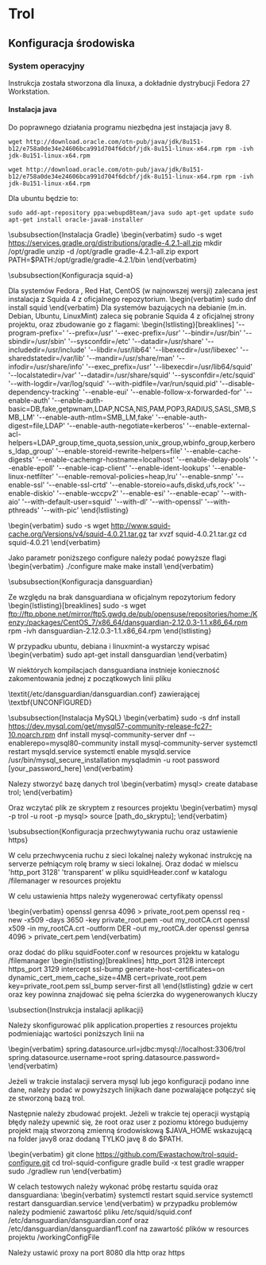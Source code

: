 # Trol

## Konfiguracja środowiska

### System operacyjny

Instrukcja została stworzona dla linuxa, a dokładnie dystrybucji Fedora 27 Workstation.

#### Instalacja java

Do poprawnego działania programu niezbędna jest instajacja javy 8.

`wget http://download.oracle.com/otn-pub/java/jdk/8u151-b12/e758a0de34e24606bca991d704f6dcbf/jdk-8u151-linux-x64.rpm
rpm -ivh jdk-8u151-linux-x64.rpm `

`wget http://download.oracle.com/otn-pub/java/jdk/8u151-b12/e758a0de34e24606bca991d704f6dcbf/jdk-8u151-linux-x64.rpm
rpm -ivh jdk-8u151-linux-x64.rpm `

Dla ubuntu będzie to:

`sudo add-apt-repository ppa:webupd8team/java
sudo apt-get update
sudo apt-get install oracle-java8-installer`

\subsubsection{Instalacja Gradle}
\begin{verbatim}
sudo -s
wget https://services.gradle.org/distributions/gradle-4.2.1-all.zip
mkdir /opt/gradle
unzip -d /opt/gradle gradle-4.2.1-all.zip
export PATH=$PATH:/opt/gradle/gradle-4.2.1/bin
\end{verbatim}

\subsubsection{Konfiguracja squid-a}

Dla systemów Fedora , Red Hat, CentOS (w najnowszej wersji) zalecana jest instalacja z Squida 4 z oficjalnego repozytorium.
\begin{verbatim}
sudo dnf install squid
\end{verbatim}
Dla systemów bazujących  na debianie (m.in. Debian, Ubuntu, LinuxMint) zaleca się pobranie Squida 4 z oficjalnej strony projektu, oraz zbudowanie go z flagami: 
\begin{lstlisting}[breaklines]
'--program-prefix='
'--prefix=/usr'
'--exec-prefix=/usr'
'--bindir=/usr/bin'
'--sbindir=/usr/sbin'
'--sysconfdir=/etc'
'--datadir=/usr/share'
'--includedir=/usr/include'
'--libdir=/usr/lib64'
'--libexecdir=/usr/libexec'
'--sharedstatedir=/var/lib'
'--mandir=/usr/share/man'
'--infodir=/usr/share/info'
'--exec_prefix=/usr'
'--libexecdir=/usr/lib64/squid'
'--localstatedir=/var'
'--datadir=/usr/share/squid'
'--sysconfdir=/etc/squid'
'--with-logdir=/var/log/squid'
'--with-pidfile=/var/run/squid.pid'
'--disable-dependency-tracking'
'--enable-eui'
'--enable-follow-x-forwarded-for'
'--enable-auth'
'--enable-auth-basic=DB,fake,getpwnam,LDAP,NCSA,NIS,PAM,POP3,RADIUS,SASL,SMB,SMB_LM'
'--enable-auth-ntlm=SMB_LM,fake'
'--enable-auth-digest=file,LDAP'
'--enable-auth-negotiate=kerberos'
'--enable-external-acl-helpers=LDAP_group,time_quota,session,unix_group,wbinfo_group,kerberos_ldap_group'
'--enable-storeid-rewrite-helpers=file'
'--enable-cache-digests'
'--enable-cachemgr-hostname=localhost'
'--enable-delay-pools'
'--enable-epoll'
'--enable-icap-client'
'--enable-ident-lookups'
'--enable-linux-netfilter'
'--enable-removal-policies=heap,lru'
'--enable-snmp'
'--enable-ssl'
'--enable-ssl-crtd'
'--enable-storeio=aufs,diskd,ufs,rock'
'--enable-diskio'
'--enable-wccpv2'
'--enable-esi'
'--enable-ecap'
'--with-aio'
'--with-default-user=squid'
'--with-dl'
'--with-openssl'
'--with-pthreads'
'--with-pic'
\end{lstlisting}

\begin{verbatim}
sudo -s
wget http://www.squid-cache.org/Versions/v4/squid-4.0.21.tar.gz
tar xvzf squid-4.0.21.tar.gz
cd squid-4.0.21
\end{verbatim}

Jako parametr poniższego configure należy podać powyższe flagi
\begin{verbatim}
./configure
make
make install
\end{verbatim}

\subsubsection{Konfiguracja dansguardian}

Ze względu na brak dansguardiana w oficjalnym repozytorium fedory 
\begin{lstlisting}[breaklines]
sudo -s
wget ftp://ftp.pbone.net/mirror/ftp5.gwdg.de/pub/opensuse/repositories/home:/Kenzy:/packages/CentOS_7/x86_64/dansguardian-2.12.0.3-1.1.x86_64.rpm
rpm -ivh dansguardian-2.12.0.3-1.1.x86_64.rpm
\end{lstlisting}

W przypadku ubuntu, debiana i linuxmint-a wystarczy wpisać
\begin{verbatim}
sudo apt-get install dansguardian
\end{verbatim}

W niektórych kompilacjach dansguardiana instnieje konieczność zakomentowania jednej z początkowych linii pliku 

\textit{/etc/dansguardian/dansguardian.conf} 
zawierającej 
\textbf{UNCONFIGURED}

\subsubsection{Instalacja MySQL}
\begin{verbatim}
sudo -s
dnf install https://dev.mysql.com/get/mysql57-community-release-fc27-10.noarch.rpm
dnf install mysql-community-server
dnf --enablerepo=mysql80-community install mysql-community-server
systemctl restart mysqld.service
systemctl enable mysqld.service
/usr/bin/mysql_secure_installation
mysqladmin -u root password [your_password_here]
\end{verbatim}

Nalezy stworzyć bazę danych trol
\begin{verbatim}
mysql> create database trol;
\end{verbatim}

Oraz wczytać plik ze skryptem z resources projektu
\begin{verbatim}
mysql -p trol -u root -p
mysql> source [path\_do\_skryptu];
\end{verbatim}

\subsubsection{Konfiguracja przechwytywania ruchu oraz ustawienie https}

W celu przechwycenia ruchu z sieci lokalnej należy wykonać instrukcję na serverze pełniącym rolę bramy w sieci lokalnej. Oraz dodać w mielscu 'http\_port 3128' 'transparent' w pliku squidHeader.conf w katalogu /filemanager w resources projektu

W celu ustawienia https należy wygenerować certyfikaty openssl

\begin{verbatim}
openssl genrsa 4096 > private_root.pem
openssl req -new -x509 -days 3650 -key private_root.pem -out my_rootCA.crt
openssl x509 -in my_rootCA.crt -outform DER -out my_rootCA.der
openssl genrsa 4096 > private_cert.pem
\end{verbatim}

oraz dodać do pliku squidFooter.conf w resources projektu w katalogu /filemanager
\begin{lstlisting}[breaklines]
http_port 3128 intercept
https_port 3129 intercept ssl-bump generate-host-certificates=on dynamic_cert_mem_cache_size=4MB cert=private_root.pem key=private_root.pem 
ssl_bump server-first all
\end{lstlisting}
gdzie w cert oraz key powinna znajdować się pełna ścierzka do wygenerowanych kluczy

\subsection{Instrukcja instalacji aplikacji}

Należy skonfigurować plik application.properties z resources projektu podmieniając wartości poniższych linii na

\begin{verbatim}
spring.datasource.url=jdbc:mysql://localhost:3306/trol
spring.datasource.username=root
spring.datasource.password=
\end{verbatim}

Jeżeli w trakcie instalacji servera mysql lub jego konfiguracji podano inne dane, należy podać w powyższych linijkach dane pozwalające połączyć się ze stworzoną bazą trol.

Następnie należy zbudować projekt.
Jeżeli w trakcie tej operacji wystąpią błędy należy upewnić się, że root oraz user z poziomu którego budujemy projekt mają stworzoną zmienną środowiskową \$JAVA\_HOME wskazującą na folder javy8 oraz dodaną TYLKO javę 8 do \$PATH.

\begin{verbatim}
git clone https://github.com/Ewastachow/trol-squid-configure.git
cd trol-squid-configure
gradle build -x test
gradle wrapper
sudo ./gradlew run
\end{verbatim}

W celach testowych należy wykonać próbę restartu squida oraz dansguardiana:
\begin{verbatim}
systemctl restart squid.service
systemctl restart dansguardian.service
\end{verbatim}
w przypadku problemów należy podmienić zawartość pliku /etc/squid/squid.conf /etc/dansguardian/dansguardian.conf oraz /etc/dansguardian/dansguardianf1.conf na zawartość plików w resources projektu /workingConfigFile

Należy ustawić proxy na port 8080 dla http oraz https